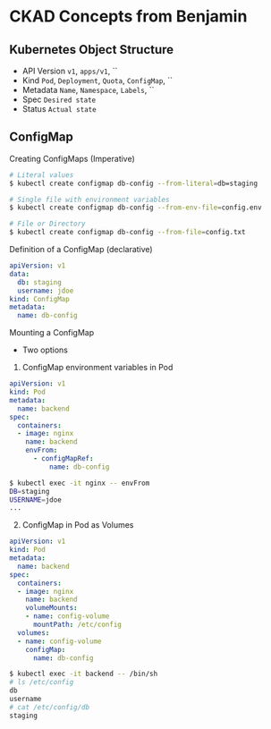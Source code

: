 # CKAD Concepts from Benjamin

## Kubernetes Object Structure

- API Version `v1`, `apps/v1`, ``
- Kind `Pod`, `Deployment`, `Quota`, `ConfigMap`, ``
- Metadata `Name`, `Namespace`, `Labels`, ``
- Spec `Desired state`
- Status `Actual state`

## ConfigMap

Creating ConfigMaps (Imperative)

```bash
# Literal values
$ kubectl create configmap db-config --from-literal=db=staging

# Single file with environment variables
$ kubectl create configmap db-config --from-env-file=config.env

# File or Directory
$ kubectl create configmap db-config --from-file=config.txt
```
Definition of a ConfigMap (declarative)

```yaml
apiVersion: v1
data:
  db: staging
  username: jdoe
kind: ConfigMap
metadata:
  name: db-config
```

Mounting a ConfigMap

- Two options

1. ConfigMap environment variables in Pod

```yaml
apiVersion: v1
kind: Pod
metadata: 
  name: backend
spec:
  containers:
  - image: nginx
    name: backend
	envFrom:
      - configMapRef:
          name: db-config
```

```bash
$ kubectl exec -it nginx -- envFrom
DB=staging
USERNAME=jdoe
...
```

2. ConfigMap in Pod as Volumes

```yaml
apiVersion: v1
kind: Pod
metadata:
  name: backend
spec:
  containers:
  - image: nginx
    name: backend
	volumeMounts:
	- name: config-volume
	  mountPath: /etc/config
  volumes:
  - name: config-volume
    configMap:
	  name: db-config
```

```bash
$ kubectl exec -it backend -- /bin/sh
# ls /etc/config
db
username
# cat /etc/config/db
staging
```
